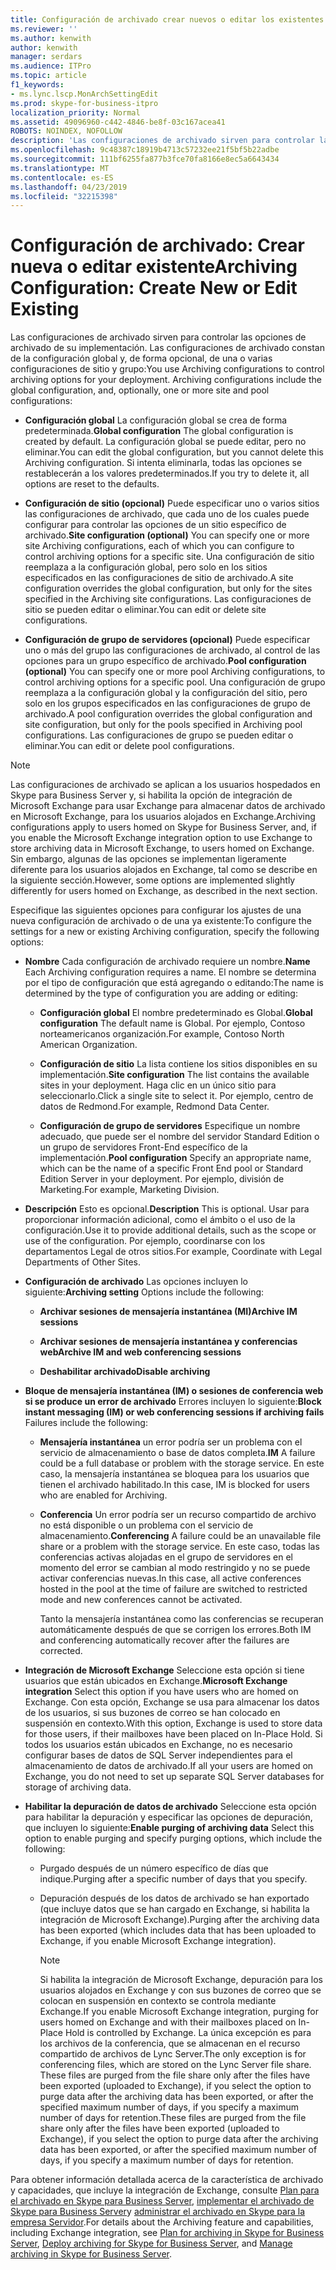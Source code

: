 ```yaml
---
title: Configuración de archivado crear nuevos o editar los existentes
ms.reviewer: ''
ms.author: kenwith
author: kenwith
manager: serdars
ms.audience: ITPro
ms.topic: article
f1_keywords:
- ms.lync.lscp.MonArchSettingEdit
ms.prod: skype-for-business-itpro
localization_priority: Normal
ms.assetid: 49096960-c442-4846-be8f-03c167acea41
ROBOTS: NOINDEX, NOFOLLOW
description: 'Las configuraciones de archivado sirven para controlar las opciones de archivado de su implementación. Las configuraciones de archivado constan de la configuración global y, de forma opcional, de una o varias configuraciones de sitio y grupo:'
ms.openlocfilehash: 9c48387c18919b4713c57232ee21f5bf5b22adbe
ms.sourcegitcommit: 111bf6255fa877b3fce70fa8166e8ec5a6643434
ms.translationtype: MT
ms.contentlocale: es-ES
ms.lasthandoff: 04/23/2019
ms.locfileid: "32215398"
---
```

# <a name="archiving-configuration-create-new-or-edit-existing"></a><span data-ttu-id="dde00-104">Configuración de archivado: Crear nueva o editar existente</span><span class="sxs-lookup"><span data-stu-id="dde00-104">Archiving Configuration: Create New or Edit Existing</span></span>
 
<span data-ttu-id="dde00-p102">Las configuraciones de archivado sirven para controlar las opciones de archivado de su implementación. Las configuraciones de archivado constan de la configuración global y, de forma opcional, de una o varias configuraciones de sitio y grupo:</span><span class="sxs-lookup"><span data-stu-id="dde00-p102">You use Archiving configurations to control archiving options for your deployment. Archiving configurations include the global configuration, and, optionally, one or more site and pool configurations:</span></span>
  
- <span data-ttu-id="dde00-107">**Configuración global** La configuración global se crea de forma predeterminada.</span><span class="sxs-lookup"><span data-stu-id="dde00-107">**Global configuration** The global configuration is created by default.</span></span> <span data-ttu-id="dde00-108">La configuración global se puede editar, pero no eliminar.</span><span class="sxs-lookup"><span data-stu-id="dde00-108">You can edit the global configuration, but you cannot delete this Archiving configuration.</span></span> <span data-ttu-id="dde00-109">Si intenta eliminarla, todas las opciones se restablecerán a los valores predeterminados.</span><span class="sxs-lookup"><span data-stu-id="dde00-109">If you try to delete it, all options are reset to the defaults.</span></span>
    
- <span data-ttu-id="dde00-110">**Configuración de sitio (opcional)** Puede especificar uno o varios sitios las configuraciones de archivado, que cada uno de los cuales puede configurar para controlar las opciones de un sitio específico de archivado.</span><span class="sxs-lookup"><span data-stu-id="dde00-110">**Site configuration (optional)** You can specify one or more site Archiving configurations, each of which you can configure to control archiving options for a specific site.</span></span> <span data-ttu-id="dde00-111">Una configuración de sitio reemplaza a la configuración global, pero solo en los sitios especificados en las configuraciones de sitio de archivado.</span><span class="sxs-lookup"><span data-stu-id="dde00-111">A site configuration overrides the global configuration, but only for the sites specified in the Archiving site configurations.</span></span> <span data-ttu-id="dde00-112">Las configuraciones de sitio se pueden editar o eliminar.</span><span class="sxs-lookup"><span data-stu-id="dde00-112">You can edit or delete site configurations.</span></span>
    
- <span data-ttu-id="dde00-113">**Configuración de grupo de servidores (opcional)** Puede especificar uno o más del grupo las configuraciones de archivado, al control de las opciones para un grupo específico de archivado.</span><span class="sxs-lookup"><span data-stu-id="dde00-113">**Pool configuration (optional)** You can specify one or more pool Archiving configurations, to control archiving options for a specific pool.</span></span> <span data-ttu-id="dde00-114">Una configuración de grupo reemplaza a la configuración global y la configuración del sitio, pero solo en los grupos especificados en las configuraciones de grupo de archivado.</span><span class="sxs-lookup"><span data-stu-id="dde00-114">A pool configuration overrides the global configuration and site configuration, but only for the pools specified in Archiving pool configurations.</span></span> <span data-ttu-id="dde00-115">Las configuraciones de grupo se pueden editar o eliminar.</span><span class="sxs-lookup"><span data-stu-id="dde00-115">You can edit or delete pool configurations.</span></span>
    
> [!NOTE]
> <span data-ttu-id="dde00-116">Las configuraciones de archivado se aplican a los usuarios hospedados en Skype para Business Server y, si habilita la opción de integración de Microsoft Exchange para usar Exchange para almacenar datos de archivado en Microsoft Exchange, para los usuarios alojados en Exchange.</span><span class="sxs-lookup"><span data-stu-id="dde00-116">Archiving configurations apply to users homed on Skype for Business Server, and, if you enable the Microsoft Exchange integration option to use Exchange to store archiving data in Microsoft Exchange, to users homed on Exchange.</span></span> <span data-ttu-id="dde00-117">Sin embargo, algunas de las opciones se implementan ligeramente diferente para los usuarios alojados en Exchange, tal como se describe en la siguiente sección.</span><span class="sxs-lookup"><span data-stu-id="dde00-117">However, some options are implemented slightly differently for users homed on Exchange, as described in the next section.</span></span> 
  
<span data-ttu-id="dde00-118">Especifique las siguientes opciones para configurar los ajustes de una nueva configuración de archivado o de una ya existente:</span><span class="sxs-lookup"><span data-stu-id="dde00-118">To configure the settings for a new or existing Archiving configuration, specify the following options:</span></span>
- <span data-ttu-id="dde00-119">**Nombre** Cada configuración de archivado requiere un nombre.</span><span class="sxs-lookup"><span data-stu-id="dde00-119">**Name** Each Archiving configuration requires a name.</span></span> <span data-ttu-id="dde00-120">El nombre se determina por el tipo de configuración que está agregando o editando:</span><span class="sxs-lookup"><span data-stu-id="dde00-120">The name is determined by the type of configuration you are adding or editing:</span></span>
    
  - <span data-ttu-id="dde00-121">**Configuración global** El nombre predeterminado es Global.</span><span class="sxs-lookup"><span data-stu-id="dde00-121">**Global configuration** The default name is Global.</span></span> <span data-ttu-id="dde00-122">Por ejemplo, Contoso norteamericanos organización.</span><span class="sxs-lookup"><span data-stu-id="dde00-122">For example, Contoso North American Organization.</span></span>
    
  - <span data-ttu-id="dde00-123">**Configuración de sitio** La lista contiene los sitios disponibles en su implementación.</span><span class="sxs-lookup"><span data-stu-id="dde00-123">**Site configuration** The list contains the available sites in your deployment.</span></span> <span data-ttu-id="dde00-124">Haga clic en un único sitio para seleccionarlo.</span><span class="sxs-lookup"><span data-stu-id="dde00-124">Click a single site to select it.</span></span> <span data-ttu-id="dde00-125">Por ejemplo, centro de datos de Redmond.</span><span class="sxs-lookup"><span data-stu-id="dde00-125">For example, Redmond Data Center.</span></span>
    
  - <span data-ttu-id="dde00-126">**Configuración de grupo de servidores** Especifique un nombre adecuado, que puede ser el nombre del servidor Standard Edition o un grupo de servidores Front-End específico de la implementación.</span><span class="sxs-lookup"><span data-stu-id="dde00-126">**Pool configuration** Specify an appropriate name, which can be the name of a specific Front End pool or Standard Edition Server in your deployment.</span></span> <span data-ttu-id="dde00-127">Por ejemplo, división de Marketing.</span><span class="sxs-lookup"><span data-stu-id="dde00-127">For example, Marketing Division.</span></span>
    
- <span data-ttu-id="dde00-128">**Descripción** Esto es opcional.</span><span class="sxs-lookup"><span data-stu-id="dde00-128">**Description** This is optional.</span></span> <span data-ttu-id="dde00-129">Usar para proporcionar información adicional, como el ámbito o el uso de la configuración.</span><span class="sxs-lookup"><span data-stu-id="dde00-129">Use it to provide additional details, such as the scope or use of the configuration.</span></span> <span data-ttu-id="dde00-130">Por ejemplo, coordinarse con los departamentos Legal de otros sitios.</span><span class="sxs-lookup"><span data-stu-id="dde00-130">For example, Coordinate with Legal Departments of Other Sites.</span></span>
    
- <span data-ttu-id="dde00-131">**Configuración de archivado** Las opciones incluyen lo siguiente:</span><span class="sxs-lookup"><span data-stu-id="dde00-131">**Archiving setting** Options include the following:</span></span>
    
  - <span data-ttu-id="dde00-132">**Archivar sesiones de mensajería instantánea (MI)**</span><span class="sxs-lookup"><span data-stu-id="dde00-132">**Archive IM sessions**</span></span>
    
  - <span data-ttu-id="dde00-133">**Archivar sesiones de mensajería instantánea y conferencias web**</span><span class="sxs-lookup"><span data-stu-id="dde00-133">**Archive IM and web conferencing sessions**</span></span>
    
  - <span data-ttu-id="dde00-134">**Deshabilitar archivado**</span><span class="sxs-lookup"><span data-stu-id="dde00-134">**Disable archiving**</span></span>
    
- <span data-ttu-id="dde00-135">**Bloque de mensajería instantánea (IM) o sesiones de conferencia web si se produce un error de archivado** Errores incluyen lo siguiente:</span><span class="sxs-lookup"><span data-stu-id="dde00-135">**Block instant messaging (IM) or web conferencing sessions if archiving fails** Failures include the following:</span></span>
    
  - <span data-ttu-id="dde00-136">**Mensajería instantánea** un error podría ser un problema con el servicio de almacenamiento o base de datos completa.</span><span class="sxs-lookup"><span data-stu-id="dde00-136">**IM** A failure could be a full database or problem with the storage service.</span></span> <span data-ttu-id="dde00-137">En este caso, la mensajería instantánea se bloquea para los usuarios que tienen el archivado habilitado.</span><span class="sxs-lookup"><span data-stu-id="dde00-137">In this case, IM is blocked for users who are enabled for Archiving.</span></span>
    
  - <span data-ttu-id="dde00-138">**Conferencia** Un error podría ser un recurso compartido de archivo no está disponible o un problema con el servicio de almacenamiento.</span><span class="sxs-lookup"><span data-stu-id="dde00-138">**Conferencing** A failure could be an unavailable file share or a problem with the storage service.</span></span> <span data-ttu-id="dde00-139">En este caso, todas las conferencias activas alojadas en el grupo de servidores en el momento del error se cambian al modo restringido y no se puede activar conferencias nuevas.</span><span class="sxs-lookup"><span data-stu-id="dde00-139">In this case, all active conferences hosted in the pool at the time of failure are switched to restricted mode and new conferences cannot be activated.</span></span>
    
    <span data-ttu-id="dde00-140">Tanto la mensajería instantánea como las conferencias se recuperan automáticamente después de que se corrigen los errores.</span><span class="sxs-lookup"><span data-stu-id="dde00-140">Both IM and conferencing automatically recover after the failures are corrected.</span></span>
    
- <span data-ttu-id="dde00-141">**Integración de Microsoft Exchange** Seleccione esta opción si tiene usuarios que están ubicados en Exchange.</span><span class="sxs-lookup"><span data-stu-id="dde00-141">**Microsoft Exchange integration** Select this option if you have users who are homed on Exchange.</span></span> <span data-ttu-id="dde00-142">Con esta opción, Exchange se usa para almacenar los datos de los usuarios, si sus buzones de correo se han colocado en suspensión en contexto.</span><span class="sxs-lookup"><span data-stu-id="dde00-142">With this option, Exchange is used to store data for those users, if their mailboxes have been placed on In-Place Hold.</span></span> <span data-ttu-id="dde00-143">Si todos los usuarios están ubicados en Exchange, no es necesario configurar bases de datos de SQL Server independientes para el almacenamiento de datos de archivado.</span><span class="sxs-lookup"><span data-stu-id="dde00-143">If all your users are homed on Exchange, you do not need to set up separate SQL Server databases for storage of archiving data.</span></span>
    
- <span data-ttu-id="dde00-144">**Habilitar la depuración de datos de archivado** Seleccione esta opción para habilitar la depuración y especificar las opciones de depuración, que incluyen lo siguiente:</span><span class="sxs-lookup"><span data-stu-id="dde00-144">**Enable purging of archiving data** Select this option to enable purging and specify purging options, which include the following:</span></span>
    
  - <span data-ttu-id="dde00-145">Purgado después de un número específico de días que indique.</span><span class="sxs-lookup"><span data-stu-id="dde00-145">Purging after a specific number of days that you specify.</span></span>
    
  - <span data-ttu-id="dde00-146">Depuración después de los datos de archivado se han exportado (que incluye datos que se han cargado en Exchange, si habilita la integración de Microsoft Exchange).</span><span class="sxs-lookup"><span data-stu-id="dde00-146">Purging after the archiving data has been exported (which includes data that has been uploaded to Exchange, if you enable Microsoft Exchange integration).</span></span>
    
    > [!NOTE]
    > <span data-ttu-id="dde00-147">Si habilita la integración de Microsoft Exchange, depuración para los usuarios alojados en Exchange y con sus buzones de correo que se colocan en suspensión en contexto se controla mediante Exchange.</span><span class="sxs-lookup"><span data-stu-id="dde00-147">If you enable Microsoft Exchange integration, purging for users homed on Exchange and with their mailboxes placed on In-Place Hold is controlled by Exchange.</span></span> <span data-ttu-id="dde00-148">La única excepción es para los archivos de la conferencia, que se almacenan en el recurso compartido de archivos de Lync Server.</span><span class="sxs-lookup"><span data-stu-id="dde00-148">The only exception is for conferencing files, which are stored on the Lync Server file share.</span></span> <span data-ttu-id="dde00-149">These files are purged from the file share only after the files have been exported (uploaded to Exchange), if you select the option to purge data after the archiving data has been exported, or after the specified maximum number of days, if you specify a maximum number of days for retention.</span><span class="sxs-lookup"><span data-stu-id="dde00-149">These files are purged from the file share only after the files have been exported (uploaded to Exchange), if you select the option to purge data after the archiving data has been exported, or after the specified maximum number of days, if you specify a maximum number of days for retention.</span></span> 
  
<span data-ttu-id="dde00-150">Para obtener información detallada acerca de la característica de archivado y capacidades, que incluye la integración de Exchange, consulte [Plan para el archivado en Skype para Business Server](../../../plan-your-deployment/archiving/archiving.md), [implementar el archivado de Skype para Business Server](../../../deploy/deploy-archiving/deploy-archiving.md)y [administrar el archivado en Skype para la empresa Servidor](../../../manage/archiving/archiving.md).</span><span class="sxs-lookup"><span data-stu-id="dde00-150">For details about the Archiving feature and capabilities, including Exchange integration, see [Plan for archiving in Skype for Business Server](../../../plan-your-deployment/archiving/archiving.md), [Deploy archiving for Skype for Business Server](../../../deploy/deploy-archiving/deploy-archiving.md), and [Manage archiving in Skype for Business Server](../../../manage/archiving/archiving.md).</span></span>

